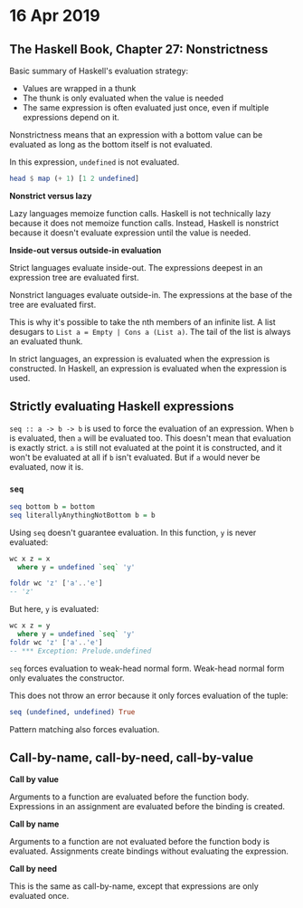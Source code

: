 # 16 Apr 2019

## The Haskell Book, Chapter 27: Nonstrictness

Basic summary of Haskell's evaluation strategy:

- Values are wrapped in a thunk
- The thunk is only evaluated when the value is needed
- The same expression is often evaluated just once, even if multiple expressions
  depend on it.

Nonstrictness means that an expression with a bottom value can be evaluated as 
long as the bottom itself is not evaluated.

In this expression, `undefined` is not evaluated.

```haskell
head $ map (+ 1) [1 2 undefined]
```

**Nonstrict versus lazy**

Lazy languages memoize function calls.
Haskell is not technically lazy because it does not memoize function calls.
Instead, Haskell is nonstrict because it doesn't evaluate expression until the 
value is needed.

**Inside-out versus outside-in evaluation**

Strict languages evaluate inside-out.
The expressions deepest in an expression tree are evaluated first.

Nonstrict languages evaluate outside-in.
The expressions at the base of the tree are evaluated first.

This is why it's possible to take the nth members of an infinite list.
A list desugars to `List a = Empty | Cons a (List a)`.
The tail of the list is always an evaluated thunk.

In strict languages, an expression is evaluated when the expression is 
constructed.
In Haskell, an expression is evaluated when the expression is used.

## Strictly evaluating Haskell expressions

`seq :: a -> b -> b` is used to force the evaluation of an expression.
When `b` is evaluated, then `a` will be evaluated too.
This doesn't mean that evaluation is exactly strict.
`a` is still not evaluated at the point it is constructed, and it won't be 
evaluated at all if `b` isn't evaluated.
But if `a` would never be evaluated, now it is.

### `seq`

```haskell
seq bottom b = bottom
seq literallyAnythingNotBottom b = b
```

Using `seq` doesn't guarantee evaluation.
In this function, `y` is never evaluated:

```haskell
wc x z = x
  where y = undefined `seq` 'y'

foldr wc 'z' ['a'..'e']
-- 'z'
```

But here, `y` is evaluated:

```haskell
wc x z = y
  where y = undefined `seq` 'y'
foldr wc 'z' ['a'..'e']
-- *** Exception: Prelude.undefined
```

`seq` forces evaluation to weak-head normal form.
Weak-head normal form only evaluates the constructor.

This does not throw an error because it only forces evaluation of the tuple:

```haskell
seq (undefined, undefined) True
```

Pattern matching also forces evaluation.

## Call-by-name, call-by-need, call-by-value

**Call by value**

Arguments to a function are evaluated before the function body.
Expressions in an assignment are evaluated before the binding is created.

**Call by name**

Arguments to a function are not evaluated before the function body is evaluated.
Assignments create bindings without evaluating the expression.

**Call by need**

This is the same as call-by-name, except that expressions are only evaluated 
once.
